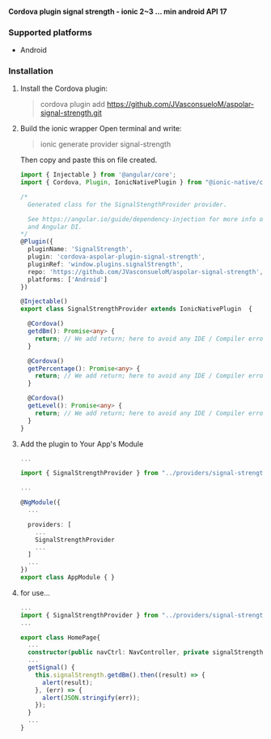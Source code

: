 #### Cordova plugin signal strength - ionic 2~3 ... min android API 17
### Supported platforms
   - Android


### Installation
1. Install the Cordova plugin:
    > cordova plugin add https://github.com/JVasconsueloM/aspolar-signal-strength.git

2. Build the ionic wrapper
    Open terminal and write:
    > ionic generate provider signal-strength

    Then copy and paste this on file created.

    ```typescript
    import { Injectable } from '@angular/core';
    import { Cordova, Plugin, IonicNativePlugin } from "@ionic-native/core";

    /*
      Generated class for the SignalStengthProvider provider.

      See https://angular.io/guide/dependency-injection for more info on providers
      and Angular DI.
    */
    @Plugin({
      pluginName: 'SignalStrength',
      plugin: 'cordova-aspolar-plugin-signal-strength',
      pluginRef: 'window.plugins.signalStrength',
      repo: 'https://github.com/JVasconsueloM/aspolar-signal-strength',
      platforms: ['Android']
    })

    @Injectable()
    export class SignalStrengthProvider extends IonicNativePlugin  {

      @Cordova()
      getdBm(): Promise<any> {
        return; // We add return; here to avoid any IDE / Compiler errors
      }

      @Cordova()
      getPercentage(): Promise<any> {
        return; // We add return; here to avoid any IDE / Compiler errors
      }

      @Cordova()
      getLevel(): Promise<any> {
        return; // We add return; here to avoid any IDE / Compiler errors
      }
    }

    ```
3. Add the plugin to Your App's Module
    ```typescript
    ...

    import { SignalStrengthProvider } from "../providers/signal-strength/signal-strength";

    ...

    @NgModule({
      ...

      providers: [
        ...
        SignalStrengthProvider
        ...
      ]
      ...
    })
    export class AppModule { }

    ```

4. for use... 
    ```typescript
    ...
    import { SignalStrengthProvider } from "../providers/signal-strength/signal-strength";
    ...

    export class HomePage{
      ...
      constructor(public navCtrl: NavController, private signalStrength: SignalStrengthProvider) {}
      ...
      getSignal() {
        this.signalStrength.getdBm().then((result) => {
          alert(result);
        }, (err) => {
          alert(JSON.stringify(err));
        });
      }
      ...
    }
    ```




